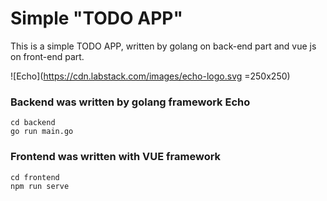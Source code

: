 Simple "TODO APP"
==================
This is a simple TODO APP, written by golang on back-end part and vue js on front-end part.

![Echo](https://cdn.labstack.com/images/echo-logo.svg =250x250)
### Backend was written by golang framework Echo

```
cd backend
go run main.go
```

### Frontend was written with VUE framework

```
cd frontend
npm run serve
```